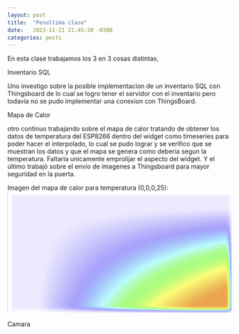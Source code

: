 ```yaml
---
layout: post
title:  "Penultima clase"
date:   2023-11-21 21:45:20 -0300
categories: posts
---
```




En esta clase trabajamos los 3 en 3 cosas distintas, 

Inventario SQL

Uno investigo sobre la posible implementacion de un inventario SQL con Thingsboard de lo cual se logro tener el servidor con el inventario pero todavía no se pudo implementar una conexion con ThingsBoard.

Mapa de Calor

otro continuo trabajando sobre el mapa de calor tratando de obtener los datos de temperatura del ESP8266 dentro del widget como timeseries para poder hacer el interpolado, lo cual se pudo lograr y se verifico que se muestran los datos y que el mapa se genera como deberia segun la temperatura. Faltaria unicamente emprolijar el aspecto del widget. Y el último trabajó sobre el envío de imagenes a Thingsboard para mayor seguridad en la puerta. 

Imagen del mapa de calor para temperatura (0,0,0,25):
![esp8266](https://raw.githubusercontent.com/SisCom-PI2-2023-2/proyecto-keep-it-cool/main/docs/_posts/img/2023-11-21-Mapa-de-Calor.png)

Camara

